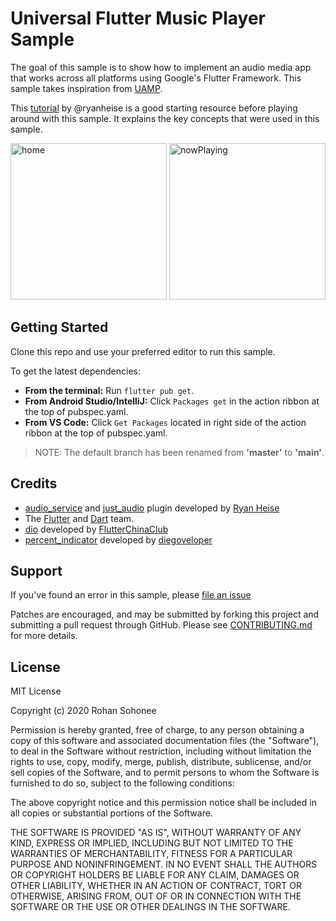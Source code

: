 # Universal Flutter Music Player Sample

The goal of this sample is to show how to implement an audio media app that works across all platforms using Google's Flutter Framework. This sample takes inspiration from [UAMP](https://github.com/android/uamp).

This [tutorial](https://github.com/ryanheise/audio_service/wiki/Tutorial) by @ryanheise is a good starting resource before playing around with this sample. It explains the key concepts that were used in this sample.

<p>
    <img width="250px" alt="home" src="https://raw.githubusercontent.com/rohansohonee/ufmp/main/screenshots/home.png" />
    <img width="250px" alt="nowPlaying" src="https://raw.githubusercontent.com/rohansohonee/ufmp/main/screenshots/nowPlaying.png" />
</p>

## Getting Started

Clone this repo and use your preferred editor to run this sample.

To get the latest dependencies:

- **From the terminal:** Run ``flutter pub get``.
- **From Android Studio/IntelliJ:** Click ``Packages get`` in the action ribbon at the top of pubspec.yaml.
- **From VS Code:** Click ``Get Packages`` located in right side of the action ribbon at the top of pubspec.yaml.

>NOTE: The default branch has been renamed from **'master'** to **'main'**.

## Credits
- [audio_service](https://pub.dev/packages/audio_service) and [just_audio](https://pub.dev/packages/just_audio) plugin developed by 
[Ryan Heise](https://github.com/ryanheise)
- The [Flutter](https://flutter.dev) and [Dart](https://dart.dev) team.
- [dio](https://pub.dev/packages/dio) developed by [FlutterChinaClub](https://flutterchina.club/)
- [percent_indicator](https://pub.dev/packages/percent_indicator) developed by [diegoveloper](https://diegoveloper.com/)

## Support
If you've found an error in this sample, please [file an issue](https://github.com/rohansohonee/ufmp/issues)

Patches are encouraged, and may be submitted by forking this project and submitting a pull request through GitHub. Please see [CONTRIBUTING.md](https://github.com/rohansohonee/ufmp/blob/main/CONTRIBUTING.md) for more details.

## License
MIT License

Copyright (c) 2020 Rohan Sohonee

Permission is hereby granted, free of charge, to any person obtaining a copy
of this software and associated documentation files (the "Software"), to deal
in the Software without restriction, including without limitation the rights
to use, copy, modify, merge, publish, distribute, sublicense, and/or sell
copies of the Software, and to permit persons to whom the Software is
furnished to do so, subject to the following conditions:

The above copyright notice and this permission notice shall be included in all
copies or substantial portions of the Software.

THE SOFTWARE IS PROVIDED "AS IS", WITHOUT WARRANTY OF ANY KIND, EXPRESS OR
IMPLIED, INCLUDING BUT NOT LIMITED TO THE WARRANTIES OF MERCHANTABILITY,
FITNESS FOR A PARTICULAR PURPOSE AND NONINFRINGEMENT. IN NO EVENT SHALL THE
AUTHORS OR COPYRIGHT HOLDERS BE LIABLE FOR ANY CLAIM, DAMAGES OR OTHER
LIABILITY, WHETHER IN AN ACTION OF CONTRACT, TORT OR OTHERWISE, ARISING FROM,
OUT OF OR IN CONNECTION WITH THE SOFTWARE OR THE USE OR OTHER DEALINGS IN THE
SOFTWARE.
